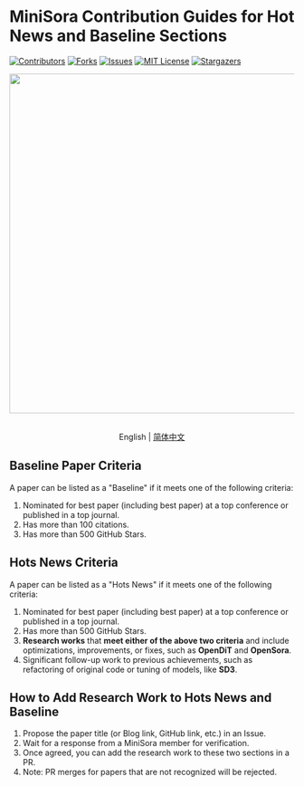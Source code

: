 # MiniSora Contribution Guides for Hot News and Baseline Sections

<!-- PROJECT SHIELDS -->

[![Contributors][contributors-shield]][contributors-url]
[![Forks][forks-shield]][forks-url]
[![Issues][issues-shield]][issues-url]
[![MIT License][license-shield]][license-url]
[![Stargazers][stars-shield]][stars-url]
<br />

<!-- PROJECT LOGO -->

<div align="center">

<img src="../assets/logo.jpg" width="600"/>
  <div>&nbsp;</div>
  <div align="center"></div>
</div>

<div align="center">

English | [简体中文](./HOT_NEWS_BASELINES_GUIDES_zh-CN.md)

</div>

## Baseline Paper Criteria

A paper can be listed as a "Baseline" if it meets one of the following criteria:

1. Nominated for best paper (including best paper) at a top conference or published in a top journal.
2. Has more than 100 citations.
3. Has more than 500 GitHub Stars.

## Hots News Criteria

A paper can be listed as a "Hots News" if it meets one of the following criteria:

1. Nominated for best paper (including best paper) at a top conference or published in a top journal.
2. Has more than 500 GitHub Stars.
3. **Research works** that **meet either of the above two criteria** and include optimizations, improvements, or fixes, such as **OpenDiT** and **OpenSora**.
4. Significant follow-up work to previous achievements, such as refactoring of original code or tuning of models, like **SD3**.

## How to Add Research Work to Hots News  and Baseline

1. Propose the paper title (or Blog link, GitHub link, etc.) in an Issue.
2. Wait for a response from a MiniSora member for verification.
3. Once agreed, you can add the research work to these two sections in a PR.
4. Note: PR merges for papers that are not recognized will be rejected.

[your-project-path]: mini-sora/minisora
[contributors-shield]: https://img.shields.io/github/contributors/mini-sora/minisora.svg?style=flat-square
[contributors-url]: https://github.com/mini-sora/minisora/graphs/contributors
[forks-shield]: https://img.shields.io/github/forks/mini-sora/minisora.svg?style=flat-square
[forks-url]: https://github.com/mini-sora/minisora/network/members
[stars-shield]: https://img.shields.io/github/stars/mini-sora/minisora.svg?style=flat-square
[stars-url]: https://github.com/mini-sora/minisora/stargazers
[issues-shield]: https://img.shields.io/github/issues/mini-sora/minisora.svg?style=flat-square
[issues-url]: https://img.shields.io/github/issues/mini-sora/minisora.svg
[license-shield]: https://img.shields.io/github/license/mini-sora/minisora.svg?style=flat-square
[license-url]: https://github.com/mini-sora/minisora/blob/main/LICENSE
